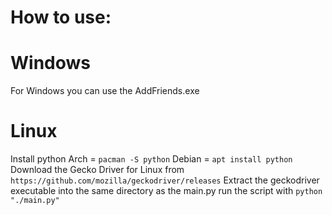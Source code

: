 # How to use:

# Windows
For Windows you can use the AddFriends.exe

# Linux
Install python
Arch = `pacman -S python`
Debian = `apt install python`
Download the Gecko Driver for Linux from `https://github.com/mozilla/geckodriver/releases`
Extract the geckodriver executable into the same directory as the main.py
run the script with `python "./main.py"`
